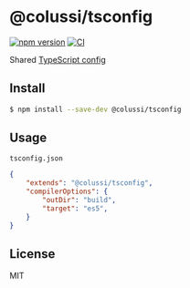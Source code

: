 # @colussi/tsconfig

[![npm version](https://badge.fury.io/js/@colussi%2Ftsconfig.svg)](https://badge.fury.io/js/@colussi%2Ftsconfig) [![CI](https://github.com/JonatanColussi/tsconfig/actions/workflows/main.yml/badge.svg?event=workflow_dispatch)](https://github.com/JonatanColussi/tsconfig/actions/workflows/main.yml)

Shared [TypeScript config](https://www.typescriptlang.org/docs/handbook/tsconfig-json.html)

## Install

```sh
$ npm install --save-dev @colussi/tsconfig
```


## Usage

`tsconfig.json`

```json
{
	"extends": "@colussi/tsconfig",
	"compilerOptions": {
		"outDir": "build",
		"target": "es5",
	}
}
```


## License

MIT
